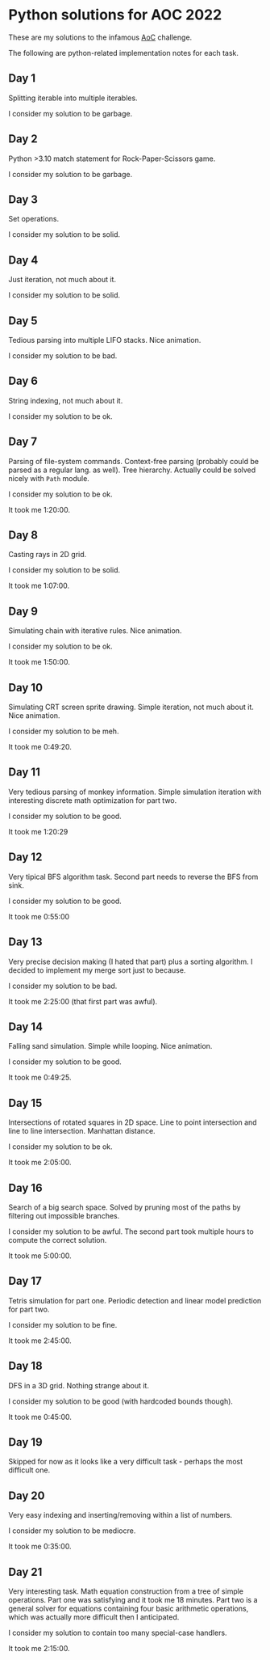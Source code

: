 # Python solutions for AOC 2022

These are my solutions to the infamous [AoC](https://adventofcode.com/2022/) challenge.

The following are python-related implementation notes for each task.

## Day 1

Splitting iterable into multiple iterables.

I consider my solution to be garbage.

## Day 2

Python >3.10 match statement for Rock-Paper-Scissors game.

I consider my solution to be garbage.

## Day 3

Set operations.

I consider my solution to be solid.

## Day 4

Just iteration, not much about it.

I consider my solution to be solid.

## Day 5

Tedious parsing into multiple LIFO stacks.
Nice animation.

I consider my solution to be bad.

## Day 6

String indexing, not much about it.

I consider my solution to be ok.

## Day 7

Parsing of file-system commands.
Context-free parsing (probably could be parsed as a regular lang. as well). 
Tree hierarchy. 
Actually could be solved nicely with `Path` module.

I consider my solution to be ok.

It took me 1:20:00.

## Day 8

Casting rays in 2D grid.

I consider my solution to be solid.

It took me 1:07:00.

## Day 9

Simulating chain with iterative rules.
Nice animation.

I consider my solution to be ok.

It took me 1:50:00.

## Day 10

Simulating CRT screen sprite drawing.
Simple iteration, not much about it.
Nice animation.

I consider my solution to be meh.

It took me 0:49:20.

## Day 11

Very tedious parsing of monkey information.
Simple simulation iteration with interesting discrete math optimization for part two.

I consider my solution to be good.

It took me 1:20:29

## Day 12

Very tipical BFS algorithm task.
Second part needs to reverse the BFS from sink.

I consider my solution to be good.

It took me 0:55:00

## Day 13

Very precise decision making (I hated that part) plus a sorting algorithm.
I decided to implement my merge sort just to because.

I consider my solution to be bad.

It took me 2:25:00 (that first part was awful).

## Day 14

Falling sand simulation.
Simple while looping.
Nice animation.

I consider my solution to be good.

It took me 0:49:25.

## Day 15

Intersections of rotated squares in 2D space.
Line to point intersection and line to line intersection.
Manhattan distance.

I consider my solution to be ok.

It took me 2:05:00.

## Day 16

Search of a big search space.
Solved by pruning most of the paths by filtering out impossible branches.

I consider my solution to be awful. The second part took multiple hours to compute the correct solution.

It took me 5:00:00.

## Day 17

Tetris simulation for part one.
Periodic detection and linear model prediction for part two.

I consider my solution to be fine.

It took me 2:45:00.


## Day 18

DFS in a 3D grid.
Nothing strange about it.

I consider my solution to be good (with hardcoded bounds though).

It took me 0:45:00.


## Day 19

Skipped for now as it looks like a very difficult task - perhaps the most difficult one.


## Day 20

Very easy indexing and inserting/removing within a list of numbers.

I consider my solution to be mediocre.

It took me 0:35:00.

## Day 21

Very interesting task.
Math equation construction from a tree of simple operations.
Part one was satisfying and it took me 18 minutes.
Part two is a general solver for equations containing four basic arithmetic operations,
which was actually more difficult then I anticipated.

I consider my solution to contain too many special-case handlers.

It took me 2:15:00.
